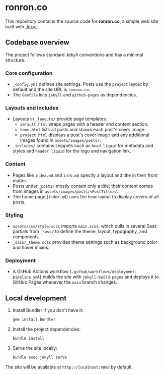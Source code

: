 # ronron.co

This repository contains the source code for **ronron.co**, a simple web site built with [Jekyll](https://jekyllrb.com/).

## Codebase overview

The project follows standard Jekyll conventions and has a minimal structure.

### Core configuration
- `_config.yml` defines site settings. Posts use the `project` layout by default and the site URL is `ronron.co`.
- The `Gemfile` lists `jekyll` and `github-pages` as dependencies.

### Layouts and includes
- Layouts in `_layouts/` provide page templates:
  - `default.html` wraps pages with a header and content section.
  - `home.html` lists all posts and shows each post's cover image.
  - `project.html` displays a post's cover image and any additional images found in `assets/images/posts/`.
- `_includes/` contains snippets such as `head.liquid` for metadata and styles and `header.liquid` for the logo and navigation link.

### Content
- Pages like `index.md` and `info.md` specify a layout and title in their front matter.
- Posts under `_posts/` mostly contain only a title; their content comes from images in `assets/images/posts/<PostTitle>/`.
- The home page (`index.md`) uses the `home` layout to display covers of all posts.

### Styling
- `assets/css/style.scss` imports `main.scss`, which pulls in several Sass partials from `_sass/` to define the theme, layout, typography, and components.
- `_sass/_theme.scss` provides theme settings such as background color and hover mixins.

### Deployment
- A GitHub Actions workflow (`.github/workflows/deployment-pipeline.yml`) builds the site with `jekyll-build-pages` and deploys it to GitHub Pages whenever the `main` branch changes.

## Local development

1. Install Bundler if you don't have it:
   ```bash
   gem install bundler
   ```
2. Install the project dependencies:
   ```bash
   bundle install
   ```
3. Serve the site locally:
   ```bash
   bundle exec jekyll serve
   ```

The site will be available at `http://localhost:4000` by default.

